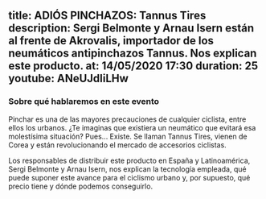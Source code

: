 title: ADIÓS PINCHAZOS: Tannus Tires 
description: Sergi Belmonte y Arnau Isern están al frente de Akrovalis, importador de los neumáticos antipinchazos Tannus. Nos explican este producto. 
at: 14/05/2020 17:30
duration: 25
youtube: ANeUJdIiLHw
----
### Sobre qué hablaremos en este evento

Pinchar es una de las mayores precauciones de cualquier ciclista, entre ellos los urbanos. ¿Te imaginas que existiera un neumático que evitará esa molestísima situación? Pues... Existe. Se llaman Tannus Tires, vienen de Corea y están revolucionando el mercado de accesorios ciclistas. 

Los responsables de distribuir este producto en España y Latinoamérica, Sergi Belmonte y Arnau Isern, nos explican la tecnología empleada, qué puede suponer este avance para el ciclismo urbano y, por supuesto, qué precio tiene y dónde podemos conseguirlo.  
